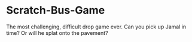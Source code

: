# Scratch-Bus-Game
The most challenging, difficult drop game ever. Can you pick up Jamal in time? Or will he splat onto the pavement?
